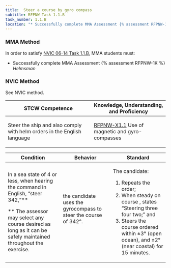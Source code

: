 ```yaml
---
title:  Steer a course by gyro­ compass
subtitle: RFPNW Task 1.1.B 
task_number: 1.1.B
location: "* Successfully complete MMA Assessment {% assessment RFPNW-1K %} *Helmsman*" 
---
```



### MMA Method

In order to satisfy  [NVIC 06-14  Task  1.1.B]({{site.baseurl}}/assets/images/nvic-06-14.pdf), MMA students must:

* Successfully complete MMA Assessment {% assessment RFPNW-1K %} *Helmsman*


### NVIC Method

<a onclick="togglevisibility('nvic_methods')" >See NVIC method.</a>

<div id='nvic_methods' class='hide'>

<table>
<thead>
<tr>
<th class='forty'> STCW Competence </th>
<th class='sixty'> Knowledge, Understanding, and Proficiency </th>
</tr>
</thead>




<tbody>
<tr><td markdown='1'>

Steer the ship and also comply with helm orders in the English language

</td><td markdown='1'>

[RFPNW-X1.1]({{site.baseurl}}/tables/24.html#RFPNW-X1.1) Use of magnetic and gyro-compasses

</td></tr>


</tbody>
</table>


<table>
<thead>
<tr><th class='twenty'>  Condition </th><th class='twenty'> Behavior </th><th  class='sixty'>Standard </th></tr>
</thead>
<tbody >



<tr><td markdown='1'>

In a sea state of 4 or less, when hearing the command in English, “steer 342,”**

** The assessor may select any course desired as long as it can be safely maintained throughout the exercise.

</td><td markdown='1'>

the candidate uses the gyrocompass to steer the course of 342°.

<br>

<div class="tooltip">
<span class="tooltiptext">
</span>
</div>


</td><td markdown='1'>

The candidate:

1. Repeats the order;
2. When steady on course , states “Steering three four two;” and
3. Steers the course ordered within ±3° (open ocean), and ±2° (near coastal) for 15 minutes.

</td></tr>
</tbody>
</table>
</div>
